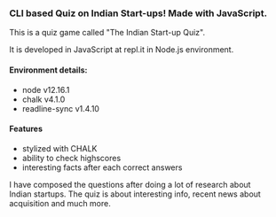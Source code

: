 ### CLI based Quiz on Indian Start-ups! Made with JavaScript.

This is a quiz game called "The Indian Start-up Quiz".   
   
It is developed in JavaScript at repl.it in Node.js environment.

#### Environment details:
- node v12.16.1
- chalk v4.1.0
- readline-sync v1.4.10


#### Features 
- stylized with CHALK
- ability to check highscores
- interesting facts after each correct answers
    

I have composed the questions after doing a lot of research about    
Indian startups. The quiz is about interesting info, recent news about acquisition and much more.




